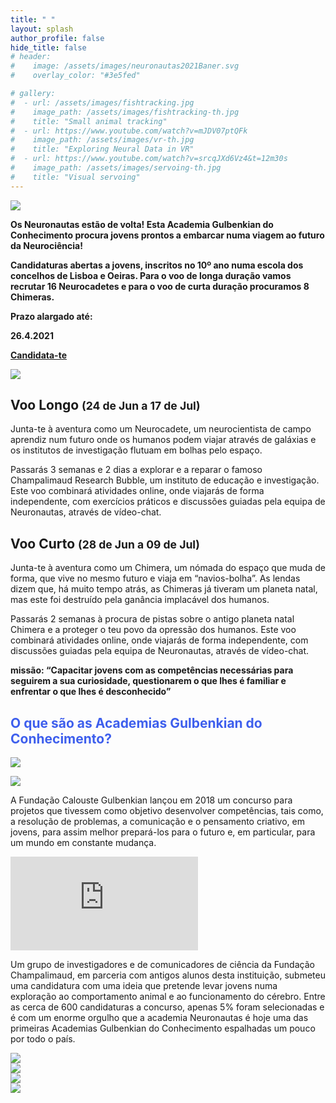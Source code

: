 ```yaml
---
title: " "
layout: splash
author_profile: false
hide_title: false
# header:
#    image: /assets/images/neuronautas2021Baner.svg
#    overlay_color: "#3e5fed"

# gallery:
#  - url: /assets/images/fishtracking.jpg
#    image_path: /assets/images/fishtracking-th.jpg
#    title: "Small animal tracking"
#  - url: https://www.youtube.com/watch?v=mJDV07ptQFk
#    image_path: /assets/images/vr-th.jpg
#    title: "Exploring Neural Data in VR"
#  - url: https://www.youtube.com/watch?v=srcqJXd6Vz4&t=12m30s
#    image_path: /assets/images/servoing-th.jpg
#    title: "Visual servoing"
---
```


<!-- <section id="highlights">
  <div style="width: 100%;text-align: center;">
    <a href="#reactive" class="btn btn--inverse padded"><img src="/assets/images/icon-reactive.svg" /><br>Reactive Algebra</a>
    <a href="#run-and-visualize" class="btn btn--inverse padded"><img src="/assets/images/icon-visualizer.svg" /><br>Run and Visualize</a>
    <a href="#community" class="btn btn--inverse padded"><img src="/assets/images/icon-community.svg" /><br>Open Community</a>
    <a href="#extensions" class="btn btn--inverse padded"><img src="/assets/images/icon-extensions.svg" /><br>Extensions</a>
  </div>
</section> -->

  <div class="splash-header-Blue">
    <div class="splash-image-large"> 
      <img src="/assets/images/NeuronautasBanner.svg" />
      <br/>
    </div>
    <p> </p>
    <div class="splash-block">
      <p class = "ex1"><strong>Os <span class="blue-font">Neuronautas</span> estão de volta! Esta Academia Gulbenkian do Conhecimento procura jovens prontos a embarcar numa viagem ao futuro da Neurociência!</strong></p> 
      <p><strong>Candidaturas abertas a jovens, inscritos no 10º ano numa escola dos concelhos de Lisboa e Oeiras. Para o voo de longa duração vamos recrutar 16 Neurocadetes e para o voo de curta duração procuramos 8 Chimeras.</strong></p>
      <p> </p>
      <b><span class="blue-font">Prazo alargado até:</span></b>
      <p><strong>26.4.2021</strong></p>
      <div class="splash-block-pink">
       <strong><b><p class="ex2"><a  class = "ex1" href="https://forms.gle/9sbZ72REQVdrwMeR8">Candidata-te</a></p></b></strong>
      </div>
    </div>
    <div class="splash-image">  
      <img src="/assets/images/photoBlue.png" />
    </div>
  </div>
  <div class="splash-header-BlueTop">
    <div class="splash-block">
      <h2>Voo Longo <small>(24 de Jun a 17 de Jul)</small></h2>
      <p> Junta-te à aventura como um Neurocadete, um neurocientista de campo aprendiz num futuro onde os humanos podem viajar através de galáxias e os institutos de investigação flutuam em bolhas pelo espaço.</p>
      <p>Passarás 3 semanas e 2 dias a explorar e a reparar o famoso Champalimaud Research Bubble, um instituto de educação e investigação. Este voo combinará atividades online, onde viajarás de forma independente, com exercícios práticos e discussões guiadas pela equipa de Neuronautas, através de vídeo-chat.</p>
    </div>
    <div class="splash-block">
      <h2>Voo Curto <small>(28 de Jun a 09 de Jul)</small></h2>
      <p>Junta-te à aventura como um Chimera, um nómada do espaço que muda de forma, que vive no mesmo futuro e viaja em “navios-bolha”. As lendas dizem que, há muito tempo atrás, as Chimeras já tiveram um planeta natal, mas este foi destruído pela ganância implacável dos humanos.</p><p>Passarás 2 semanas à procura de pistas sobre o antigo planeta natal Chimera e a proteger o teu povo da opressão dos humanos. Este voo combinará atividades online, onde viajarás de forma independente, com discussões guiadas pela equipa de Neuronautas, através de vídeo-chat.</p>
    </div> 
    <div class="splash-block-wide">
      <p class = "ex1"><strong><span class="blue-font">missão: </span>“Capacitar jovens com as competências necessárias para seguirem a sua curiosidade, questionarem o que lhes é familiar e enfrentar o que lhes é desconhecido”</strong></p>
    </div>
  </div>
  <div class="splash-header">
    <div class="splash-block"></div>
    <div class="splash-block">
      <span style="color:#3e5fed"><h2>O que são as Academias Gulbenkian do Conhecimento?</h2></span>
    </div>
  </div>
 <div class="splash-header-Pink">
     <div class="splash-imageTop">  
      <img src="/assets/images/photoRed.png" />
      <p></p>
      <img src="/assets/images/photoGreen.png" />
    </div>
    <div class="splash-block"> 
      <p>A Fundação Calouste Gulbenkian lançou em 2018 um concurso para projetos que tivessem como objetivo desenvolver competências, tais como, a resolução de problemas, a comunicação e o pensamento criativo, em jovens, para assim melhor prepará-los para o futuro e, em particular, para um mundo em constante mudança.</p>
      <iframe src="https://www.youtube.com/embed/FRCwWx-dlZE"  frameborder="0"> </iframe>
      <p></p><p>Um grupo de investigadores e de comunicadores de ciência da Fundação Champalimaud, em parceria com antigos alunos desta instituição, submeteu uma candidatura com uma ideia que pretende levar jovens numa exploração ao comportamento animal e ao funcionamento do cérebro. Entre as cerca de 600 candidaturas a concurso, apenas 5% foram selecionadas e é com um enorme orgulho que a academia Neuronautas é hoje uma das primeiras Academias Gulbenkian do Conhecimento espalhadas um pouco por todo o país.</p>
      <!-- <div class="splash-header-Pink">
        <div class="splash-block">
          <p class="small">Informações sobre este programa</p><p class="small"><a  class = "ex1" href="https://gulbenkian.pt/academias/">Academias Gulbenkian</a></p>
        </div>
        <div class="splash-block">
          <p class="small">Espreitar os Neuronautas </p><p class="small"><a  class = "ex1" href="https://gulbenkian.pt/academias/videos/fundacao-champalimaud/">Academia Neuronautas</a></p>
        </div>
      </div> -->
    </div>
  </div>
  <div class="splash-header" > 
    <div class="splash-image-Calouste">  
        <!-- <img src="/assets/images/Logos.svg" /> -->
        <a href="https://gulbenkian.pt/"><img src="/assets/images/FundCaloustrGulbenkian.svg"/></a>
    </div>
    <div class="splash-image-Academia">
        <a href="https://gulbenkian.pt/academias/"><img src="/assets/images/AcademiasGulbenkianConhecimento.svg" /></a>
    </div>
    <div class="splash-image-Champalimaud">
        <a href="https://www.fchampalimaud.org/"><img src="/assets/images/FundacaoChampalimaud.svg" /></a>
    </div>
    <div class="splash-image-Neurogears">
        <a href="https://neurogears.org/"><img src="/assets/images/NeuroGears.svg" /></a>
    </div>
  </div>
